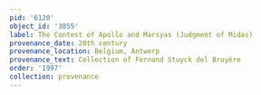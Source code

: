 ```yaml
---
pid: '6120'
object_id: '3855'
label: The Contest of Apollo and Marsyas (Judgment of Midas)
provenance_date: 20th century
provenance_location: Belgium, Antwerp
provenance_text: Collection of Fernand Stuyck del Bruyère
order: '1997'
collection: provenance
---
```

